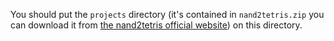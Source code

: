 You should put the `projects` directory (it's contained in `nand2tetris.zip` you can download it from [the nand2tetris official website](https://www.nand2tetris.org/)) on this directory.
